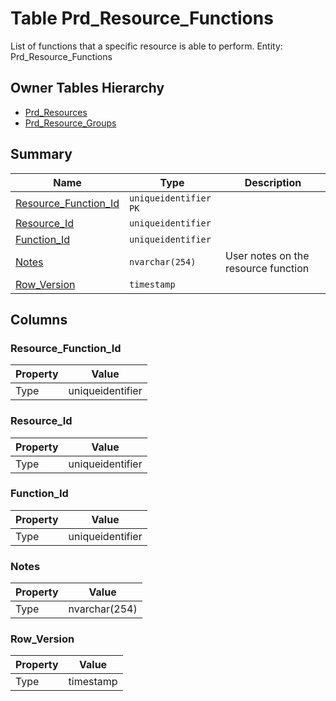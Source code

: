 # Table Prd_Resource_Functions

List of functions that a specific resource is able to perform. Entity: Prd_Resource_Functions

## Owner Tables Hierarchy

* [Prd_Resources](Prd_Resources.md)
* [Prd_Resource_Groups](Prd_Resource_Groups.md)

## Summary

| Name | Type | Description |
| - | - | --- |
|[Resource_Function_Id](#resource_function_id)|`uniqueidentifier` `PK`||
|[Resource_Id](#resource_id)|`uniqueidentifier` ||
|[Function_Id](#function_id)|`uniqueidentifier` ||
|[Notes](#notes)|`nvarchar(254)` |User notes on the resource function|
|[Row_Version](#row_version)|`timestamp` ||

## Columns

### Resource_Function_Id

| Property | Value |
| - | - |
|Type|uniqueidentifier|

### Resource_Id

| Property | Value |
| - | - |
|Type|uniqueidentifier|

### Function_Id

| Property | Value |
| - | - |
|Type|uniqueidentifier|

### Notes

| Property | Value |
| - | - |
|Type|nvarchar(254)|

### Row_Version

| Property | Value |
| - | - |
|Type|timestamp|


